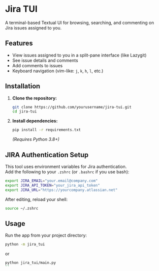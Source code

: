 # Jira TUI

A terminal-based Textual UI for browsing, searching, and commenting on Jira issues assigned to you.

## Features

- View issues assigned to you in a split-pane interface (like Lazygit)
- See issue details and comments
- Add comments to issues
- Keyboard navigation (vim-like: `j`, `k`, `h`, `l`, etc.)

## Installation

1. **Clone the repository:**

   ```sh
   git clone https://github.com/yourusername/jira-tui.git
   cd jira-tui
   ```

2. **Install dependencies:**

   ```sh
   pip install -r requirements.txt
   ```

   _(Requires Python 3.8+)_

## JIRA Authentication Setup

This tool uses environment variables for Jira authentication.  
Add the following to your `.zshrc` (or `.bashrc` if you use bash):

```sh
export JIRA_EMAIL="your.email@company.com"
export JIRA_API_TOKEN="your_jira_api_token"
export JIRA_URL="https://yourcompany.atlassian.net"
```

After editing, reload your shell:

```sh
source ~/.zshrc
```

## Usage

Run the app from your project directory:

```sh
python -m jira_tui
```

or

```sh
python jira_tui/main.py
``
```
